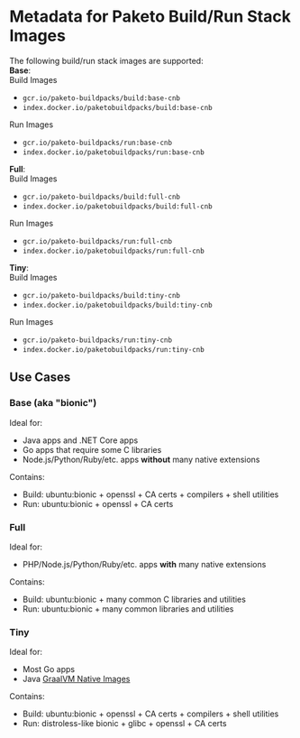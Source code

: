 # Metadata for Paketo Build/Run Stack Images

The following build/run stack images are supported:\
**Base**:\
Build Images
- `gcr.io/paketo-buildpacks/build:base-cnb`
- `index.docker.io/paketobuildpacks/build:base-cnb`  

Run Images
- `gcr.io/paketo-buildpacks/run:base-cnb`
- `index.docker.io/paketobuildpacks/run:base-cnb` 

**Full**:\
Build Images
- `gcr.io/paketo-buildpacks/build:full-cnb`
- `index.docker.io/paketobuildpacks/build:full-cnb`

Run Images
- `gcr.io/paketo-buildpacks/run:full-cnb`
- `index.docker.io/paketobuildpacks/run:full-cnb`

**Tiny**:\
Build Images
- `gcr.io/paketo-buildpacks/build:tiny-cnb`
- `index.docker.io/paketobuildpacks/build:tiny-cnb`

Run Images
- `gcr.io/paketo-buildpacks/run:tiny-cnb`
- `index.docker.io/paketobuildpacks/run:tiny-cnb`

## Use Cases


### Base (aka "bionic")
Ideal for:
- Java apps and .NET Core apps
- Go apps that require some C libraries
- Node.js/Python/Ruby/etc. apps **without** many native extensions

Contains:
- Build: ubuntu:bionic + openssl + CA certs + compilers + shell utilities
- Run: ubuntu:bionic + openssl + CA certs

### Full
Ideal for:
- PHP/Node.js/Python/Ruby/etc. apps **with** many native extensions

Contains:
- Build: ubuntu:bionic + many common C libraries and utilities
- Run: ubuntu:bionic + many common libraries and utilities

### Tiny
Ideal for:
- Most Go apps
- Java [GraalVM Native Images](https://www.graalvm.org/docs/reference-manual/native-image/)

Contains:
- Build: ubuntu:bionic + openssl + CA certs + compilers + shell utilities
- Run: distroless-like bionic + glibc + openssl + CA certs
